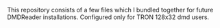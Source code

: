 This repository consists of a few files which I bundled together for future DMDReader installations. 
Configured only for TRON 128x32 dmd users.
